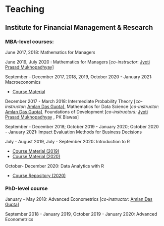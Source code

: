 # Teaching

## **Institute for Financial Management & Research**

### **MBA-level courses:**

June 2017, 2018: Mathematics for Managers

June 2019, July 2020 : Mathematics for Managers [*co-instructor*: [Jyoti Prasad Mukhopadhyay](https://www.google.com/url?q=https%3A%2F%2Fkrea.edu.in%2Fifmrgsb%2Fjyoti-prasad-mukhopadhyay-faculty.html&sa=D&sntz=1&usg=AFQjCNEl3u_VhXgZ5fpxMG6MsAoMyr9JMg)]

September - December 2017, 2018, 2019, October 2020 - January 2021:  Macroeconomics

- [Course Material](https://www.google.com/url?q=https%3A%2F%2Fgithub.com%2Fmishrasumit09%2Fecon502&sa=D&sntz=1&usg=AFQjCNHuZACEKgBSc6NOKBmZ7vq_IegueA)

December 2017 - March 2018: Intermediate Probability Theory [*co-instructor*: [Amlan Das Gupta](https://www.google.com/url?q=https%3A%2F%2Fsites.google.com%2Fsite%2Famlandasgu%2F&sa=D&sntz=1&usg=AFQjCNEdqlYO067XSS_ArtR6_sUVG9nq_g)],  Mathematics for Data Science [*co-instructor:* [Amlan Das Gupta](https://www.google.com/url?q=https%3A%2F%2Fsites.google.com%2Fsite%2Famlandasgu%2F&sa=D&sntz=1&usg=AFQjCNEdqlYO067XSS_ArtR6_sUVG9nq_g)],  Foundations of Development [*co-instructors:* [Jyoti Prasad Mukhopadhyay](http://www.google.com/url?q=http%3A%2F%2Fifmr.ac.in%2Ffaculty%2Fjyoti%2F&sa=D&sntz=1&usg=AFQjCNFfCUuEmRbDIYQntW5k0miyhPEIqw) , PK Biswas]

September - December 2018; October 2019 - January 2020; October 2020 - January 2021: 
Impact Evaluation Methods for Business Decisions

July - August 2019, July - September 2020: Introduction to R

- [Course Material (2019)](https://www.google.com/url?q=https%3A%2F%2Fwww.dropbox.com%2Fsh%2Flyxeba6cgb8q8b3%2FAABAWHbOvNatBjTBewa5YAUpa%3Fdl%3D0&sa=D&sntz=1&usg=AFQjCNEkZFnp_o056zB506Cn6Sn-c_67dw)
- [Course Material (2020)](https://www.google.com/url?q=https%3A%2F%2Fgithub.com%2Fmishrasumit09%2Fintro-r-workshop&sa=D&sntz=1&usg=AFQjCNHMfbXjmZCa2_D_opp3DCdw5ZJ6ew)

October- December 2020: Data Analytics with R

- [Course Repository (2020)](https://www.google.com/url?q=https%3A%2F%2Fgithub.com%2Fmishrasumit09%2Fdata504&sa=D&sntz=1&usg=AFQjCNEK0Ho3L0g7UVQbLzrMPGWw-YYwRg)

### **PhD-level course**

January - May 2018: Advanced Econometrics [*co-instructor:* [Amlan Das Gupta](https://www.google.com/url?q=https%3A%2F%2Fsites.google.com%2Fsite%2Famlandasgu%2F&sa=D&sntz=1&usg=AFQjCNEdqlYO067XSS_ArtR6_sUVG9nq_g)]

September 2018 - January 2019, October 2019 - January 2020:  Advanced Econometrics 